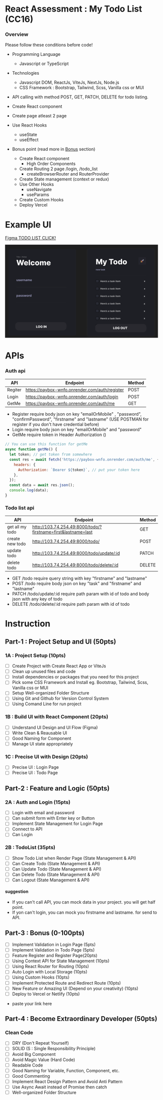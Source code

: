 # React Assessment : My Todo List (CC16)

### Overview

Please follow these conditions before code!

- Programming Language
  - Javascript or TypeScript
- Technologies
  - Javascript DOM, ReactJs, ViteJs, NextJs, Node.js
  - CSS Framework : Bootstrap, Tailwind, Scss, Vanilla css or MUI
- API calling with method POST, GET, PATCH, DELETE for todo listing.
- Create React component
- Create page atleast 2 page
- Use React Hooks

  - useState
  - useEffect

- Bonus point (read more in [Bonus](#Bonus) section)
  - Create React component
    - High Order Components
  - Create Routing 2 page /login, /todo_list
    - createBrowserRouter and RouterProvider
  - Create State management (context or redux)
  - Use Other Hooks
    - useNavigate
    - useParams
  - Create Custom Hooks
  - Deploy Vercel

# Example UI

[Figma TODO LIST CLICK!](<https://www.figma.com/file/7IUnZ0T4gHcMmCUci8QiwW/Todo-List-for-Figma-projects-(Community)-(Copy)?type=design&node-id=1%3A230&mode=design&t=TQaatX2h2Tjg70W3-1>)

![image](./example.png)

# APIs

### Auth api

| API     | Endpoint                                       | Method |
| ------- | ---------------------------------------------- | ------ |
| Regiter | https://paybox-wnfo.onrender.com/auth/register | POST   |
| Login   | https://paybox-wnfo.onrender.com/auth/login    | POST   |
| GetMe   | https://paybox-wnfo.onrender.com/auth/me       | GET    |

- Register require body json on key "emailOrMobile" , "password", "confirmPassword", "firstname" and "lastname" (USE POSTMAN for register if you don't have credential before)
- Login require body json on key "emailOrMobile" and "password"
- GetMe require token in Header Authorization ()

```js
// You can use this function for getMe
async function getMe() {
  let token; // get token from somewhere
  const res = await fetch('https://paybox-wnfo.onrender.com/auth/me', {
    headers: {
      Authorization: `Bearer ${token}`, // put your token here
    },
  });
  const data = await res.json();
  console.log(data);
}
```

### Todo list api

| API             | Endpoint                                                      | Method |
| --------------- | ------------------------------------------------------------- | ------ |
| get all my todo | http://103.74.254.49:8000/todo/?firstname=first&lastname=last | GET    |
| create new todo | http://103.74.254.49:8000/todo/                               | POST   |
| update todo     | http://103.74.254.49:8000/todo/update/:id                     | PATCH  |
| delete todo     | http://103.74.254.49:8000/todo/delete/:id                     | DELETE |

- GET /todo require query string with key "firstname" and "lastname"
- POST /todo require body json on key "task" and "firstname" and "lastname"
- PATCH /todo/update/:id require path param with id of todo and body json with any key of todo
- DELETE /todo/delete/:id require path param with id of todo

# Instruction

## Part-1 : Project Setup and UI (50pts)

### 1A : Project Setup (10pts)

- [ ] Create Project with Create React App or ViteJs
- [ ] Clean up unused files and code
- [ ] Install dependencies or packages that you need for this project
- [ ] Pick some CSS Framework and Install eg. Bootstrap, Tailwind, Scss, Vanilla css or MUI
- [ ] Setup Well-organized Folder Structure
- [ ] Using Git and Github for Version Control System
- [ ] Using Comand Line for run project

### 1B : Build UI with React Component (20pts)

- [ ] Understand UI Design and UI Flow (Figma)
- [ ] Write Clean & Reausable UI
- [ ] Good Naming for Component
- [ ] Manage UI state appropriately

### 1C : Precise UI with Design (20pts)

- [ ] Precise UI : Login Page
- [ ] Precise UI : Todo Page

## Part-2 : Feature and Logic (50pts)

### 2A : Auth and Login (15pts)

- [ ] Login with email and password
- [ ] Can submit form with Enter key or Button
- [ ] Implement State Management for Login Page
- [ ] Connect to API
- [ ] Can Login

### 2B : TodoList (35pts)

- [ ] Show Todo List when Render Page (State Management & API)
- [ ] Can Create Todo (State Management & API)
- [ ] Can Update Todo (State Management & API)
- [ ] Can Delete Todo (State Management & API)
- [ ] Can Logout (State Management & API)

#### suggestion

- If you can't call API, you can mock data in your project. you will get half point.
- If yon can't login, you can mock you firstname and lastname. for send to API.

## Part-3 : Bonus (0-100pts)

- [ ] Implement Validation in Login Page (5pts)
- [ ] Implement Validation in Todo Page (5pts)
- [ ] Feature Register and Register Page(20pts)
- [ ] Using Context API for State Management (10pts)
- [ ] Using React Router for Routing (10pts)
- [ ] Auto Login with Local Storage (10pts)
- [ ] Using Custom Hooks (10pts)
- [ ] Implement Protected Route and Redirect Route (10pts)
- [ ] New Feature or Amazing UI (Depend on your creativity) (10pts)
- [ ] Deploy to Vercel or Netlify (10pts)
- paste your link here

## Part-4 : Become Extraordinary Developer (50pts)

### Clean Code

- [ ] DRY (Don't Repeat Yourself)
- [ ] SOLID (S : Single Responsibility Principle)
- [ ] Avoid Big Component
- [ ] Avoid Magic Value (Hard Code)
- [ ] Readable Code
- [ ] Good Naming for Variable, Function, Component, etc.
- [ ] Good Commenting
- [ ] Implement React Design Pattern and Avoid Anti Pattern
- [ ] Use Async Await instead of Promise then catch
- [ ] Well-organized Folder Structure
